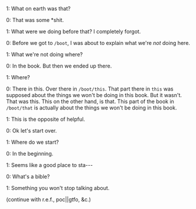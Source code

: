 1: What on earth was that?

0: That was some \*shit.

1: What were we doing before that? I completely forgot.

0: Before we got to `/boot`, I was about to explain what we're _not_ doing here.

1: What we're not doing where?

0: In the book. But then we ended up there.

1: Where?

0: There in this. Over there in `/boot/this`. That part there in `this` was supposed about the things we won't be doing in this book. But it wasn't. That was this. This on the other hand, is that. This part of the book in `/boot/that` is actually about the things we won't be doing in this book.

1: This is the opposite of helpful.

0: Ok let's start over.

1: Where do we start?

0: In the beginning.

1: Seems like a good place to sta---

0: What's a bible?

1: Something you won't stop talking about.

(continue with r.e.f., poc||gtfo, &c.)